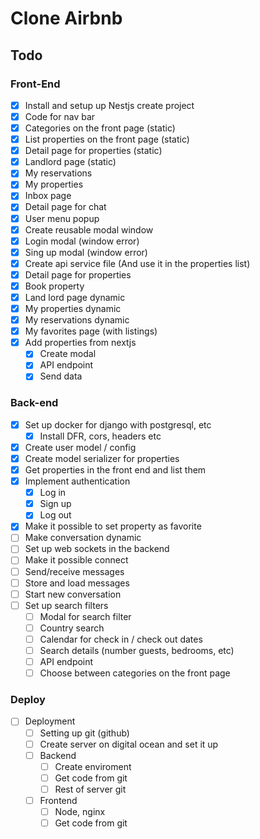 # Clone Airbnb

## Todo

### Front-End
- [x] Install and setup up Nestjs create project
- [x] Code for nav bar
- [x] Categories on the front page (static)
- [x] List properties on the front page (static)
- [x] Detail page for properties (static)
- [x] Landlord page (static)
- [x] My reservations 
- [x] My properties
- [x] Inbox page
- [x] Detail page for chat
- [x] User menu popup
- [x] Create reusable modal window
- [x] Login modal (window error)
- [x] Sing up modal (window error)
- [x] Create api service file (And use it in the properties list)
- [x] Detail page for properties
- [x] Book property
- [x] Land lord page dynamic
- [x] My properties dynamic
- [x] My reservations dynamic
- [x] My favorites page (with listings)
- [x] Add properties from nextjs
    - [x] Create modal
    - [x] API endpoint
    - [x] Send data

### Back-end
- [x] Set up docker for django with postgresql, etc
    - [x] Install DFR, cors, headers etc
- [x] Create user model /  config 
- [x] Create model serializer for properties
- [x] Get properties in the front end and list them 
- [x] Implement authentication
    - [x] Log in
    - [x] Sign up
    - [x] Log out 
- [x] Make it possible to set property as favorite
- [ ] Make conversation dynamic
- [ ] Set up web sockets in the backend
- [ ] Make it possible connect
- [ ] Send/receive messages
- [ ] Store and load messages
- [ ] Start new conversation
- [ ] Set up search filters
    - [ ] Modal for search filter
    - [ ] Country search
    - [ ] Calendar for check in / check out dates
    - [ ] Search details (number guests, bedrooms, etc)
    - [ ] API endpoint
    - [ ] Choose between categories on the front page

### Deploy
- [ ] Deployment 
    - [ ] Setting up git (github)
    - [ ] Create server on digital ocean and set it up
    - [ ] Backend
        - [ ] Create enviroment
        - [ ] Get code from git 
        - [ ] Rest of server git
    - [ ] Frontend
        - [ ] Node, nginx
        - [ ] Get code from git